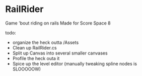 # RailRider
Game 'bout riding on rails
Made for Score Space 8

todo:
* organize the heck outta /Assets
* Clean up RailRider.cs
* Split up Canvas into several smaller canvases
* Profile the heck outa it
* Spice up the level editor (manually tweaking spline nodes is SLOOOOOW)
